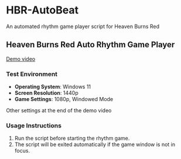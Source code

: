 # HBR-AutoBeat
An automated rhythm game player script for Heaven Burns Red


## Heaven Burns Red Auto Rhythm Game Player

[Demo video](https://www.bilibili.com/video/BV1ePH7eSEwJ)

### Test Environment
- **Operating System**: Windows 11
- **Screen Resolution**: 1440p
- **Game Settings**: 1080p, Windowed Mode

Other settings at the end of the demo video

### Usage Instructions
1. Run the script before starting the rhythm game.
2. The script will be exited automatically if the game window is not in focus.
